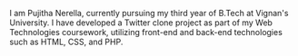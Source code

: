 I am Pujitha Nerella, currently pursuing my third year of B.Tech at Vignan's University. I have developed a Twitter clone project as part of my Web Technologies coursework, utilizing front-end and back-end technologies such as HTML, CSS, and PHP.
